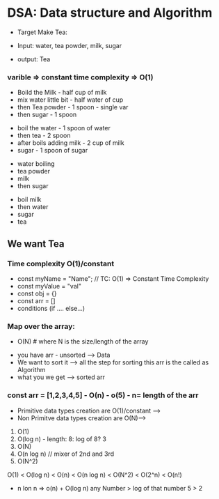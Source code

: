 # DSA: Data structure and Algorithm

- Target Make Tea:

- Input: water, tea powder, milk, sugar
- output: Tea
  <!--rod: Kg -->
  <!-- apple: gr/kg -->
  <!-- Time: sec/min -->

<!-- 1 cup of tea -->
<!-- Kirthika di -->

<!-- spoon - variable ; milk ,water => object and arr  -->

### varible => constant time complexity => O(1)

- Boild the Milk - half cup of milk
- mix water little bit - half water of cup
- then Tea powder - 1 spoon - single var
- then sugar - 1 spoon

<!-- Karan -->

- boil the water - 1 spoon of water
- then tea - 2 spoon
- after boils adding milk - 2 cup of milk
- sugar - 1 spoon of sugar

<!-- abijeet  -->

- water boiling
- tea powder
- milk
- then sugar

<!-- Khushi -->

- boil milk
- then water
- sugar
- tea

<!-- Result of this all indivisul process -->

## We want Tea

### Time complexity O(1)/constant

- const myName = "Name"; // TC: O(1) => Constant Time Complexity
- const myValue = "val"
- const obj = {}
- const arr = []
- conditions (if .... else...)

### Map over the array:

- O(N) # where N is the size/length of the array

<!-- TC: O() -->

- you have arr - unsorted --> Data
- We want to sort it --> all the step for sorting this arr is the called as Algorithm
- what you we get --> sorted arr

### const arr = [1,2,3,4,5] - O(n) - o(5) - n= length of the arr

- Primitive data types creation are O(1)/constant -->
- Non Primitve data types creation are O(N)-->

1. O(1)
2. O(log n) - length: 8: log of 8? 3
3. O(N)
4. O(n log n) // mixer of 2nd and 3rd
5. O(N^2)

O(1) < O(log n) < O(n) < O(n log n) < O(N^2) < O(2^n) < O(n!)

- n lon n => o(n) + O(log n)
  any Number > log of that number
  5 > 2
